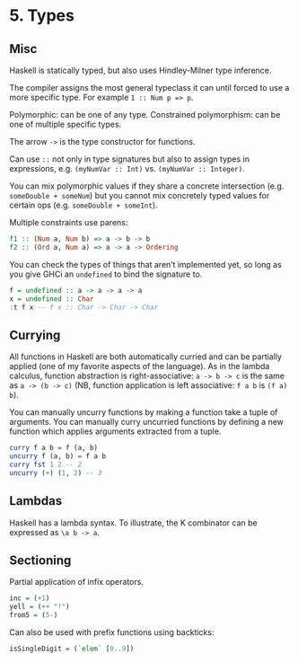 # 5. Types

## Misc

Haskell is statically typed, but also uses Hindley-Milner type inference.

The compiler assigns the most general typeclass it can until forced to use a more specific type. For example `1 :: Num p => p`.

Polymorphic: can be one of any type. Constrained polymorphism: can be one of multiple specific types.

The arrow `->` is the type constructor for functions.

Can use `::` not only in type signatures but also to assign types in expressions, e.g. `(myNumVar :: Int)` vs. `(myNumVar :: Integer)`.

You can mix polymorphic values if they share a concrete intersection (e.g. `someDouble + someNum`) but you cannot mix concretely typed values for certain ops (e.g. `someDouble + someInt`).

Multiple constraints use parens:

```hs
f1 :: (Num a, Num b) => a -> b -> b
f2 :: (Ord a, Num a) => a -> a -> Ordering
```

You can check the types of things that aren’t implemented yet, so long as you give GHCi an `undefined` to bind the signature to.

```hs
f = undefined :: a -> a -> a -> a
x = undefined :: Char
:t f x -- f x :: Char -> Char -> Char
```

## Currying

All functions in Haskell are both automatically curried and can be partially applied (one of my favorite aspects of the language). As in the lambda calculus, function abstraction is right-associative: `a -> b -> c` is the same as `a -> (b -> c)` (NB, function application is left associative: `f a b` is `(f a) b`).

You can manually uncurry functions by making a function take a tuple of arguments. You can manually curry uncurried functions by defining a new function which applies arguments extracted from a tuple.

```hs
curry f a b = f (a, b)
uncurry f (a, b) = f a b
curry fst 1 2 -- 2
uncurry (+) (1, 2) -- 3
```

## Lambdas

Haskell has a lambda syntax. To illustrate, the K combinator can be expressed as `\a b -> a`.

## Sectioning

Partial application of infix operators.

```hs
inc = (+1)
yell = (++ "!")
from5 = (5-)
```

Can also be used with prefix functions using backticks:

```hs
isSingleDigit = (`elem` [0..9])
```


